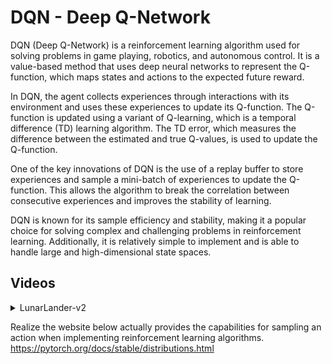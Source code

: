 # DQN - Deep Q-Network

DQN (Deep Q-Network) is a reinforcement learning algorithm used for solving problems in game playing, robotics, and autonomous control. It is a value-based method that uses deep neural networks to represent the Q-function, which maps states and actions to the expected future reward.

In DQN, the agent collects experiences through interactions with its environment and uses these experiences to update its Q-function. The Q-function is updated using a variant of Q-learning, which is a temporal difference (TD) learning algorithm. The TD error, which measures the difference between the estimated and true Q-values, is used to update the Q-function.

One of the key innovations of DQN is the use of a replay buffer to store experiences and sample a mini-batch of experiences to update the Q-function. This allows the algorithm to break the correlation between consecutive experiences and improves the stability of learning.

DQN is known for its sample efficiency and stability, making it a popular choice for solving complex and challenging problems in reinforcement learning. Additionally, it is relatively simple to implement and is able to handle large and high-dimensional state spaces.

## Videos

<details>
  <summary>LunarLander-v2</summary>
  <img src="https://github.com/valentin-cnt/rl-gym-zoo/blob/master/media/gif/lunar-lander-dqn.gif?raw=true" alt="lunar-lander-dqn">
</details>

Realize the website below actually provides the capabilities for sampling an action when implementing reinforcement learning algorithms. 
https://pytorch.org/docs/stable/distributions.html